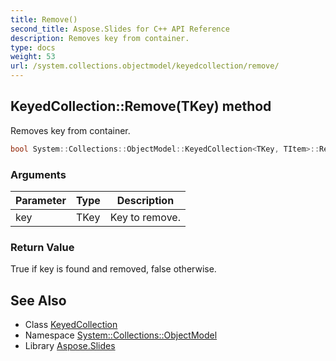 ```yaml
---
title: Remove()
second_title: Aspose.Slides for C++ API Reference
description: Removes key from container.
type: docs
weight: 53
url: /system.collections.objectmodel/keyedcollection/remove/
---
```

## KeyedCollection::Remove(TKey) method


Removes key from container.

```cpp
bool System::Collections::ObjectModel::KeyedCollection<TKey, TItem>::Remove(TKey key)
```


### Arguments

| Parameter | Type | Description |
| --- | --- | --- |
| key | TKey | Key to remove. |

### Return Value

True if key is found and removed, false otherwise.

## See Also

* Class [KeyedCollection](../)
* Namespace [System::Collections::ObjectModel](../../)
* Library [Aspose.Slides](../../../)